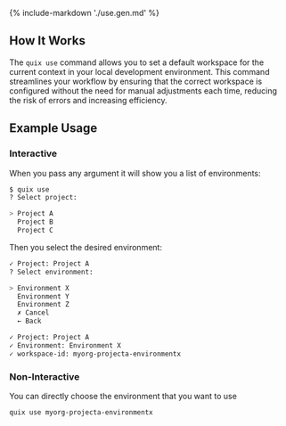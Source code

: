 {% include-markdown './use.gen.md' %}
## How It Works

The `quix use` command allows you to set a default workspace for the current context in your local development environment. This command streamlines your workflow by ensuring that the correct workspace is configured without the need for manual adjustments each time, reducing the risk of errors and increasing efficiency.

## Example Usage

### Interactive

When you pass any argument it will show you a list of environments:

``` bash
$ quix use
? Select project:

> Project A
  Project B
  Project C
```
Then you select the desired environment:

```bash
✓ Project: Project A
? Select environment:

> Environment X
  Environment Y
  Environment Z
  ✗ Cancel
  ← Back

✓ Project: Project A
✓ Environment: Environment X
✓ workspace-id: myorg-projecta-environmentx
```

### Non-Interactive

You can directly choose the environment that you want to use

```bash
quix use myorg-projecta-environmentx
```